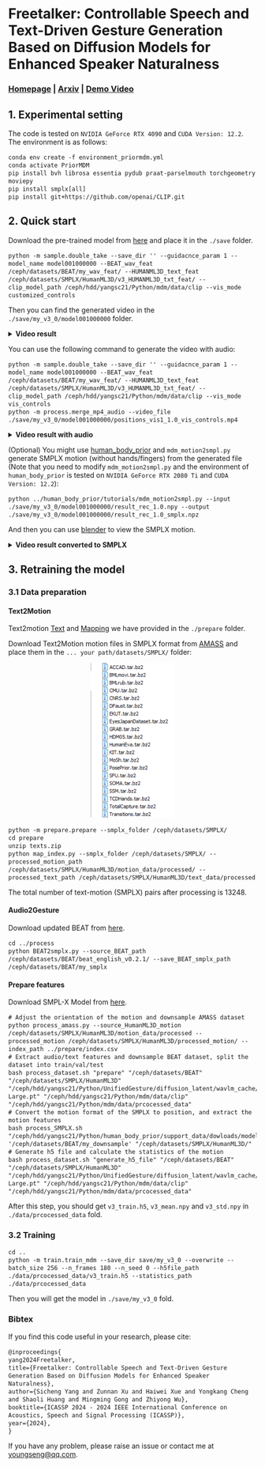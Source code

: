 # Freetalker: Controllable Speech and Text-Driven Gesture Generation Based on Diffusion Models for Enhanced Speaker Naturalness

### [Homepage](https://youngseng.github.io/FreeTalker/) | [Arxiv]() | [Demo Video](https://www.youtube.com/watch?v=jFovElT8VOk)


## 1. Experimental setting

The code is tested on `NVIDIA GeForce RTX 4090` and `CUDA Version: 12.2`. The environment is as follows:

```gitignore
conda env create -f environment_priormdm.yml
conda activate PriorMDM
pip install bvh librosa essentia pydub praat-parselmouth torchgeometry moviepy
pip install smplx[all]
pip install git+https://github.com/openai/CLIP.git
```

## 2. Quick start

Download the pre-trained model from [here]() and place it in the `./save` folder.

```gitignore
python -m sample.double_take --save_dir '' --guidacnce_param 1 --model_name model001000000 --BEAT_wav_feat /ceph/datasets/BEAT/my_wav_feat/ --HUMANML3D_text_feat /ceph/datasets/SMPLX/HumanML3D/v3_HUMANML3D_txt_feat/ --clip_model_path /ceph/hdd/yangsc21/Python/mdm/data/clip --vis_mode customized_controls
```

Then you can find the generated video in the `./save/my_v3_0/model001000000` folder.

<details>
  <summary><b>Video result</b></summary>
  
https://github.com/YoungSeng/FreeTalker/assets/37477030/a29d261c-d62c-457b-8a94-fb73e263ae73

</details>

You can use the following command to generate the video with audio:

```gitignore
python -m sample.double_take --save_dir '' --guidacnce_param 1 --model_name model001000000 --BEAT_wav_feat /ceph/datasets/BEAT/my_wav_feat/ --HUMANML3D_text_feat /ceph/datasets/SMPLX/HumanML3D/v3_HUMANML3D_txt_feat/ --clip_model_path /ceph/hdd/yangsc21/Python/mdm/data/clip --vis_mode vis_controls
python -m process.merge_mp4_audio --video_file ./save/my_v3_0/model001000000/positions_vis1_1.0_vis_controls.mp4 
```

<details>
  <summary><b>Video result with audio</b></summary>
  
https://github.com/YoungSeng/FreeTalker/assets/37477030/718c98ff-9b47-44e9-a0e0-467d8c5b6d67

</details>

(Optional) You might use [human_body_prior](https://github.com/nghorbani/human_body_prior) and `mdm_motion2smpl.py` generate SMPLX motion (without hands/fingers) from the generated file (Note that you need to modify `mdm_motion2smpl.py` and the environment of `human_body_prior` is tested on `NVIDIA GeForce RTX 2080 Ti` and `CUDA Version: 12.2`):

```gitignore
python ../human_body_prior/tutorials/mdm_motion2smpl.py --input ./save/my_v3_0/model001000000/result_rec_1.0.npy --output ./save/my_v3_0/model001000000/result_rec_1.0_smplx.npz
```

And then you can use [blender](https://www.blender.org/) to view the SMPLX motion.

<details>
  <summary><b>Video result converted to SMPLX</b></summary>

https://github.com/YoungSeng/FreeTalker/assets/37477030/2453db32-669d-41a3-a5e0-7bfbddc5ce68

</details>

## 3. Retraining the model

### 3.1 Data preparation

#### Text2Motion

Text2motion [Text](https://github.com/EricGuo5513/HumanML3D/blob/main/HumanML3D/texts.zip) and [Mapping](https://github.com/EricGuo5513/HumanML3D/blob/99b33e1cc7826ae96b0ee11a734453e250e5e75f/index.csv) we have provided in the `./prepare` folder.

Download Text2Motion motion files in SMPLX format from [AMASS](https://amass.is.tue.mpg.de/) and place them in the `... your path/datasets/SMPLX/` folder:

<div align=center>
<img src="img.png" width="170px">
</div>

```gitignore
python -m prepare.prepare --smplx_folder /ceph/datasets/SMPLX/
cd prepare
unzip texts.zip
python map_index.py --smplx_folder /ceph/datasets/SMPLX/ --processed_motion_path /ceph/datasets/SMPLX/HumanML3D/motion_data/processed/ --processed_text_path /ceph/datasets/SMPLX/HumanML3D/text_data/processed
```

The total number of text-motion (SMPLX) pairs after processing is 13248.

#### Audio2Gesture

Download updated BEAT from [here](https://drive.google.com/file/d/1Akf0WgAwuH2fvlWbvNpif4XRqXlpznh9/view?pli=1).

```gitignore
cd ../process
python BEAT2smplx.py --source_BEAT_path /ceph/datasets/BEAT/beat_english_v0.2.1/ --save_BEAT_smplx_path /ceph/datasets/BEAT/my_smplx
```

#### Prepare features

Download SMPL-X Model from [here](https://smpl-x.is.tue.mpg.de/).

```gitignore
# Adjust the orientation of the motion and downsample AMASS dataset
python process_amass.py --source_HumanML3D_motion /ceph/datasets/SMPLX/HumanML3D/motion_data/processed --processed_motion /ceph/datasets/SMPLX/HumanML3D/processed_motion/ --index_path ../prepare/index.csv
# Extract audio/text features and downsample BEAT dataset, split the dataset into train/val/test
bash process_dataset.sh "prepare" "/ceph/datasets/BEAT" "/ceph/datasets/SMPLX/HumanML3D" "/ceph/hdd/yangsc21/Python/UnifiedGesture/diffusion_latent/wavlm_cache/WavLM-Large.pt" "/ceph/hdd/yangsc21/Python/mdm/data/clip" "/ceph/hdd/yangsc21/Python/mdm/data/prcocessed_data"
# Convert the motion format of the SMPLX to position, and extract the motion features
bash process_SMPLX.sh "/ceph/hdd/yangsc21/Python/human_body_prior/support_data/dowloads/models/" '/ceph/datasets/BEAT/my_downsample' "/ceph/datasets/SMPLX/HumanML3D/"
# Generate h5 file and calculate the statistics of the motion
bash process_dataset.sh "generate_h5_file" "/ceph/datasets/BEAT" "/ceph/datasets/SMPLX/HumanML3D" "/ceph/hdd/yangsc21/Python/UnifiedGesture/diffusion_latent/wavlm_cache/WavLM-Large.pt" "/ceph/hdd/yangsc21/Python/mdm/data/clip" "/ceph/hdd/yangsc21/Python/mdm/data/prcocessed_data"
```

After this step, you should get `v3_train.h5`, `v3_mean.npy` and `v3_std.npy` in `./data/prcocessed_data` fold.

### 3.2 Training

```gitignore
cd ..
python -m train.train_mdm --save_dir save/my_v3_0 --overwrite --batch_size 256 --n_frames 180 --n_seed 0 --h5file_path ./data/prcocessed_data/v3_train.h5 --statistics_path ./data/prcocessed_data
```

Then you will get the model in `./save/my_v3_0` fold.

### Bibtex
If you find this code useful in your research, please cite:

```
@inproceedings{
yang2024Freetalker,
title={Freetalker: Controllable Speech and Text-Driven Gesture Generation Based on Diffusion Models for Enhanced Speaker Naturalness},
author={Sicheng Yang and Zunnan Xu and Haiwei Xue and Yongkang Cheng and Shaoli Huang and Mingming Gong and Zhiyong Wu},
booktitle={ICASSP 2024 - 2024 IEEE International Conference on Acoustics, Speech and Signal Processing (ICASSP)}, 
year={2024},
}
```

If you have any problem, please raise an issue or contact me at [youngseng@qq.com](youngseng@qq.com).
